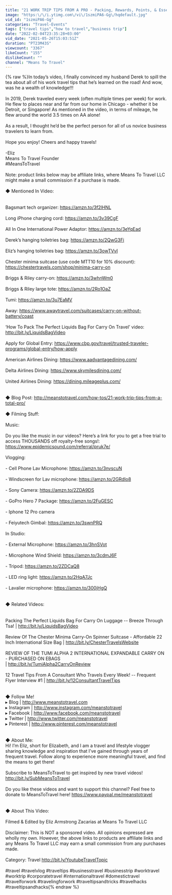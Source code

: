 ```yaml
---
title: "21 WORK TRIP TIPS FROM A PRO - Packing, Rewards, Points, & Essentials For Business Travel"
image: "https:\/\/i.ytimg.com\/vi\/1szmiPA6-Gg\/hqdefault.jpg"
vid_id: "1szmiPA6-Gg"
categories: "Travel-Events"
tags: ["travel tips","how to travel","business trip"]
date: "2022-02-04T23:35:28+03:00"
vid_date: "2021-05-26T15:03:51Z"
duration: "PT23M43S"
viewcount: "3367"
likeCount: "155"
dislikeCount: ""
channel: "Means To Travel"
---
```

{% raw %}In today’s video, I finally convinced my husband Derek to spill the tea about all of his work travel tips that he’s learned on the road! And wow, was he a wealth of knowledge!!!<br /><br />In 2019, Derek traveled every week (often multiple times per week) for work. He flew to places near and far from our home in Chicago - whether it be Detroit, or Singapore! As mentioned in the video, in terms of mileage, he flew around the world 3.5 times on AA alone!<br /><br />As a result, I thought he’d be the perfect person for all of us novice business travelers to learn from.<br /><br />Hope you enjoy! Cheers and happy travels!<br /><br />-Eliz<br />Means To Travel Founder<br />#MeansToTravel <br /><br />Note: product links below may be affiliate links, where Means To Travel LLC might make a small commission if a purchase is made.<br /><br />◆  Mentioned In Video:<br /><br /><br />Bagsmart tech organizer:  <a rel="nofollow" target="blank" href="https://amzn.to/3f2lHNL">https://amzn.to/3f2lHNL</a><br /><br />Long iPhone charging cord:  <a rel="nofollow" target="blank" href="https://amzn.to/3v39CgF">https://amzn.to/3v39CgF</a><br /><br />All In One International Power Adaptor:  <a rel="nofollow" target="blank" href="https://amzn.to/3eYqEad">https://amzn.to/3eYqEad</a><br /><br />Derek’s hanging toiletries bag:  <a rel="nofollow" target="blank" href="https://amzn.to/2QwG3Fi">https://amzn.to/2QwG3Fi</a><br /><br />Eliz’s hanging toiletries bag:  <a rel="nofollow" target="blank" href="https://amzn.to/3owTVvI">https://amzn.to/3owTVvI</a><br /><br />Chester minima suitcase (use code MTT10 for 10% discount):  <a rel="nofollow" target="blank" href="https://chestertravels.com/shop/minima-carry-on">https://chestertravels.com/shop/minima-carry-on</a><br /><br />Briggs &amp; Riley carry-on:  <a rel="nofollow" target="blank" href="https://amzn.to/3whnWm0">https://amzn.to/3whnWm0</a><br /><br />Briggs &amp; Riley large tote:  <a rel="nofollow" target="blank" href="https://amzn.to/2Ro1OaZ">https://amzn.to/2Ro1OaZ</a><br /><br />Tumi:  <a rel="nofollow" target="blank" href="https://amzn.to/3u7EaMV">https://amzn.to/3u7EaMV</a><br /><br />Away:  <a rel="nofollow" target="blank" href="https://www.awaytravel.com/suitcases/carry-on-without-battery/coast">https://www.awaytravel.com/suitcases/carry-on-without-battery/coast</a><br /><br />‘How To Pack The Perfect Liquids Bag For Carry On Travel’ video:  <a rel="nofollow" target="blank" href="http://bit.ly/LiquidsBagVideo">http://bit.ly/LiquidsBagVideo</a><br /><br />Apply for Global Entry:  <a rel="nofollow" target="blank" href="https://www.cbp.gov/travel/trusted-traveler-programs/global-entry/how-apply">https://www.cbp.gov/travel/trusted-traveler-programs/global-entry/how-apply</a><br /><br />American Airlines Dining:  <a rel="nofollow" target="blank" href="https://www.aadvantagedining.com/">https://www.aadvantagedining.com/</a><br /><br />Delta Airlines Dining:   <a rel="nofollow" target="blank" href="https://www.skymilesdining.com/">https://www.skymilesdining.com/</a><br /><br />United Airlines Dining:  <a rel="nofollow" target="blank" href="https://dining.mileageplus.com/">https://dining.mileageplus.com/</a><br /><br /><br />◆  Blog Post:  <a rel="nofollow" target="blank" href="http://meanstotravel.com/how-tos/21-work-trip-tips-from-a-total-pro/">http://meanstotravel.com/how-tos/21-work-trip-tips-from-a-total-pro/</a><br /><br />◆  Filming Stuff:<br /><br />Music: <br /><br />Do you like the music in our videos? Here’s a link for you to get a free trial to access THOUSANDS off royalty-free songs!:  <a rel="nofollow" target="blank" href="https://www.epidemicsound.com/referral/pruk7e/">https://www.epidemicsound.com/referral/pruk7e/</a> <br /><br />Vlogging:<br /><br />- Cell Phone Lav Microphone: <a rel="nofollow" target="blank" href="https://amzn.to/3nvscuN">https://amzn.to/3nvscuN</a><br /><br />- Windscreen for Lav microphone:  <a rel="nofollow" target="blank" href="https://amzn.to/2GRdIo8">https://amzn.to/2GRdIo8</a><br /><br />- Sony Camera: <a rel="nofollow" target="blank" href="https://amzn.to/2ZDA9DS">https://amzn.to/2ZDA9DS</a><br /><br />- GoPro Hero 7 Package: <a rel="nofollow" target="blank" href="https://amzn.to/2FuGESC">https://amzn.to/2FuGESC</a><br /><br />- Iphone 12 Pro camera<br /><br />- Feiyutech Gimbal:  <a rel="nofollow" target="blank" href="https://amzn.to/3swnPRQ">https://amzn.to/3swnPRQ</a><br /><br />In Studio:<br /><br />- External Microphone: <a rel="nofollow" target="blank" href="https://amzn.to/3hnSVot">https://amzn.to/3hnSVot</a><br /><br />- Microphone Wind Shield: <a rel="nofollow" target="blank" href="https://amzn.to/3cdmJ6F">https://amzn.to/3cdmJ6F</a><br /><br />- Tripod: <a rel="nofollow" target="blank" href="https://amzn.to/2ZDCaQ8">https://amzn.to/2ZDCaQ8</a><br /><br />- LED ring light:  <a rel="nofollow" target="blank" href="https://amzn.to/2HqA7Jc">https://amzn.to/2HqA7Jc</a><br /><br />- Lavalier microphone:  <a rel="nofollow" target="blank" href="https://amzn.to/300jHgQ">https://amzn.to/300jHgQ</a><br /><br /><br />◆  Related Videos:<br /><br /><br />Packing The Perfect Liquids Bag For Carry On Luggage -- Breeze Through Tsa!  | <a rel="nofollow" target="blank" href="http://bit.ly/LiquidsBagVideo">http://bit.ly/LiquidsBagVideo</a><br /><br />Review Of The Chester Minima Carry-On Spinner Suitcase - Affordable 22 Inch International Size Bag | <a rel="nofollow" target="blank" href="http://bit.ly/ChesterTravelsWebsite">http://bit.ly/ChesterTravelsWebsite</a><br /><br />REVIEW OF THE TUMI ALPHA 2 INTERNATIONAL EXPANDABLE CARRY ON - PURCHASED ON EBAGS<br />|  <a rel="nofollow" target="blank" href="http://bit.ly/TumiAlpha2CarryOnReview">http://bit.ly/TumiAlpha2CarryOnReview</a><br /><br />12 Travel Tips From A Consultant Who Travels Every Week! -- Frequent Flyer Interview #1  | <a rel="nofollow" target="blank" href="http://bit.ly/12ConsultantTravelTips">http://bit.ly/12ConsultantTravelTips</a><br /><br /><br />◆  Follow Me!<br />▸ Blog | <a rel="nofollow" target="blank" href="http://www.meanstotravel.com">http://www.meanstotravel.com</a><br />▸ Instagram | <a rel="nofollow" target="blank" href="http://www.instagram.com/meanstotravel">http://www.instagram.com/meanstotravel</a><br />▸ Facebook | <a rel="nofollow" target="blank" href="http://www.facebook.com/meanstotravel">http://www.facebook.com/meanstotravel</a> <br />▸ Twitter | <a rel="nofollow" target="blank" href="http://www.twitter.com/meanstotravel">http://www.twitter.com/meanstotravel</a><br />▸ Pinterest | <a rel="nofollow" target="blank" href="http://www.pinterest.com/meanstotravel">http://www.pinterest.com/meanstotravel</a><br /><br /><br />◆  About Me: <br />Hi! I’m Eliz, short for Elizabeth, and I am a travel and lifestyle vlogger sharing knowledge and inspiration that I’ve gained through years of frequent travel. Follow along to experience more meaningful travel, and find the means to get there!<br /><br />Subscribe to MeansToTravel to get inspired by new travel videos! <a rel="nofollow" target="blank" href="http://bit.ly/SubMeansToTravel">http://bit.ly/SubMeansToTravel</a><br /><br />Do you like these videos and want to support this channel? Feel free to donate to MeansToTravel here! <a rel="nofollow" target="blank" href="https://www.paypal.me/meanstotravel">https://www.paypal.me/meanstotravel</a><br /><br /><br />◆  About This Video:<br /><br />Filmed &amp; Edited by Eliz Armstrong Zacarias at Means To Travel LLC<br /><br />Disclaimer: This is NOT a sponsored video. All opinions expressed are wholly my own. However, the above links to products are affiliate links and any Means To Travel LLC may earn a small commission from any purchases made.<br /><br />Category: Travel <a rel="nofollow" target="blank" href="http://bit.ly/YoutubeTravelTopic">http://bit.ly/YoutubeTravelTopic</a><br /><br />#travel #travelvlog #traveltips #businesstravel #businesstrip #worktravel #worktrip #corporatetravel #internationaltravel #domestictravel #travelforwork #travelingforwork #traveltipsandtricks #travelhacks #traveltipsandhacks{% endraw %}
